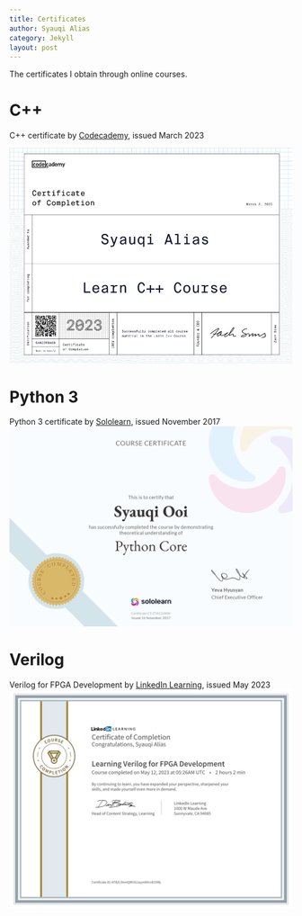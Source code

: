 ```yaml
---
title: Certificates
author: Syauqi Alias
category: Jekyll
layout: post
---
```

The certificates I obtain through online courses.
# C++
C++ certificate by <a href="https://www.codecademy.com/profiles/java8066407685/certificates/b74a2390dfc4127fa5d43fe147425ad0" target="_blank">Codecademy</a>, issued March 2023

![C++ certificate]( assets/ccert.png "C++ certificate by Codecademy")

# Python 3 
Python 3 certificate by <a href="https://www.sololearn.com/certificates/CT-ZTACGWSK" target="_blank"> Sololearn</a>, issued November 2017
![Python 3 certificate]( assets/python3.PNG "Python 3 certificate by Sololearn")

# Verilog
Verilog for FPGA Development by <a href="https://www.linkedin.com/learning/certificates/8777e8a18f71ee7125e4be11fea11b7de888d1df7b2cf2763d9f6c90443dc56a?lipi=urn%3Ali%3Apage%3Ad_flagship3_profile_view_base%3BnKcK2fLaRgOBErq%2F41vMLg%3D%3D" target="_blank">LinkedIn Learning</a>, issued May 2023
![Verilog for FPGA Dev certificate]( assets/fpga.PNG "Verilog Dev certificate by LinkedIn")